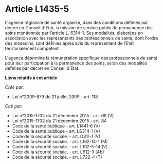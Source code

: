 # Article L1435-5

L'agence régionale de santé organise, dans des conditions définies par décret en Conseil d'Etat, la mission de service public
de permanence des soins mentionnée par l'article L. 6314-1. Ses modalités, élaborées en association avec les représentants
des professionnels de santé, dont l'ordre des médecins, sont définies après avis du représentant de l'Etat territorialement
compétent.

L'agence détermine la rémunération spécifique des professionnels de santé pour leur participation à la permanence des soins,
selon des modalités définies par décret en Conseil d'Etat.

**Liens relatifs à cet article**

_Créé par_:

  - Loi n°2009-879 du 21 juillet 2009 - art. 118

_Cité par_:

  - Loi n°2015-1702 du 21 décembre 2015 - art. 69 (V)
  - Loi n°2015-1702 du 21 décembre 2015 - art. 84
  - Code de la santé publique - art. L1441-6 (V)
  - Code de la santé publique - art. L6314-1 (V)
  - Code de la sécurité sociale. - art. D311-1 (V)
  - Code de la sécurité sociale. - art. L162-14-1 (M)
  - Code de la sécurité sociale. - art. L162-5-14 (V)
  - Code de la sécurité sociale. - art. L612-3 (Ab)
  - Code de la sécurité sociale. - art. L722-4 (T)
